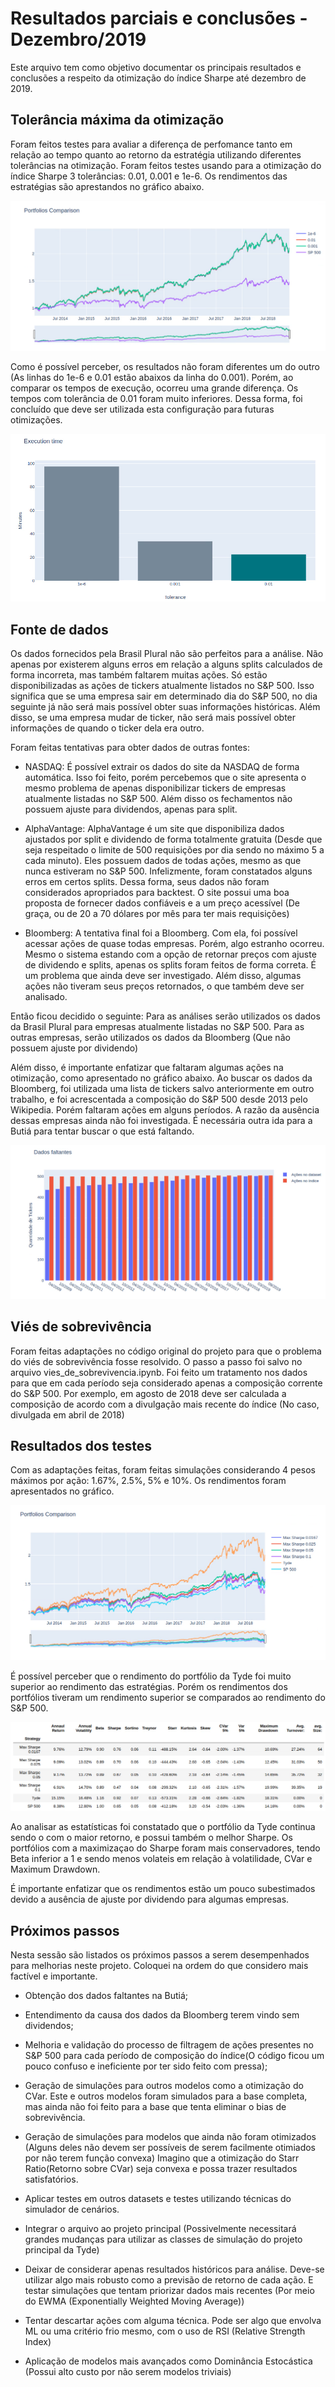 # Resultados parciais e conclusões - Dezembro/2019

Este arquivo tem como objetivo documentar os principais resultados e conclusões a respeito da otimização do índice Sharpe até dezembro de 2019.


## Tolerância máxima da otimização

Foram feitos testes para avaliar a diferença de perfomance tanto em relação ao tempo quanto ao retorno da estratégia utilizando diferentes tolerâncias na otimização. Foram feitos testes usando para a otimização do índice Sharpe 3 tolerâncias: 0.01, 0.001 e 1e-6. Os rendimentos das estratégias são aprestandos no gráfico abaixo.

![alt text](images/tol_performance.png " ")  

Como é possível perceber, os resultados não foram diferentes um do outro (As linhas do 1e-6 e 0.01 estão abaixos da linha do 0.001). Porém, ao comparar os tempos de execução, ocorreu uma grande diferença. Os tempos com tolerância de 0.01 foram muito inferiores. Dessa forma, foi concluído que deve ser utilizada esta configuração para futuras otimizações.

![alt text](images/tol_minutes.png " ")  

## Fonte de dados
 
Os dados fornecidos pela Brasil Plural não são perfeitos para a análise. Não apenas por existerem alguns erros em relação a alguns splits calculados de forma incorreta, mas também faltarem muitas ações. Só estão disponibilizadas as ações de tickers atualmente listados no S&P 500. Isso significa que se uma empresa sair em determinado dia do S&P 500, no dia seguinte já não será mais possível obter suas informações históricas. Além disso, se uma empresa mudar de ticker, não será mais possível obter informações de quando o ticker dela era outro.

Foram feitas tentativas para obter dados de outras fontes:

* NASDAQ: É possível extrair os dados do site da NASDAQ de forma automática. Isso foi feito, porém percebemos que o site apresenta o mesmo problema de apenas disponibilizar tickers de empresas atualmente listadas no S&P 500. Além disso os fechamentos não possuem ajuste para dividendos, apenas para split.

* AlphaVantage: AlphaVantage é um site que disponibiliza dados ajustados por split e dividendo de forma totalmente gratuita (Desde que seja respeitado o limite de 500 requisições por dia sendo no máximo 5 a cada minuto). Eles possuem dados de todas ações, mesmo as que nunca estiveram no S&P 500. Infelizmente, foram constatados alguns erros em certos splits. Dessa forma, seus dados não foram considerados apropriados para backtest. O site possui uma boa proposta de fornecer dados confiáveis e a um preço acessível (De graça, ou de 20 a 70 dólares por mês para ter mais requisições)

* Bloomberg: A tentativa final foi a Bloomberg. Com ela, foi possível acessar ações de quase todas empresas. Porém, algo estranho ocorreu. Mesmo o sistema estando com a opção de retornar preços com ajuste de dividendo e splits, apenas os splits foram feitos de forma correta. É um problema que ainda deve ser investigado. Além disso, algumas ações não tiveram seus preços retornados, o que também deve ser analisado.

Então ficou decidido o seguinte: Para as análises serão utilizados os dados da Brasil Plural para empresas atualmente listadas no S&P 500. Para as outras empresas, serão utilizados os dados da Bloomberg (Que não possuem ajuste por dividendo)

Além disso, é importante enfatizar que faltaram algumas ações na otimização, como apresentado no gráfico abaixo. Ao buscar os dados da Bloomberg, foi utilizada uma lista de tickers salvo anteriormente em outro trabalho, e foi acrescentada a composição do S&P 500 desde 2013 pelo Wikipedia. Porém faltaram ações em alguns períodos. A razão da ausência dessas empresas ainda não foi investigada. É necessária outra ida para a Butiá para tentar buscar o que está faltando. 

![alt text](images/portfolio_stocks.png " ")  

## Viés de sobrevivência

Foram feitas adaptações no código original do projeto para que o problema do viés de sobrevivência fosse resolvido. O passo a passo foi salvo no arquivo vies_de_sobrevivencia.ipynb. Foi feito um tratamento nos dados para que em cada período seja considerado apenas a composição corrente do S&P 500. Por exemplo, em agosto de 2018 deve ser calculada a composição de acordo com a divulgação mais recente do índice (No caso, divulgada em abril de 2018)   

## Resultados dos testes

Com as adaptações feitas, foram feitas simulações considerando 4 pesos máximos por ação: 1.67%, 2.5%, 5% e 10%. Os rendimentos foram apresentados no gráfico.

![alt text](images/graph.png " ")  

É possível perceber que o rendimento do portfólio da Tyde foi muito superior ao rendimento das estratégias. Porém os rendimentos dos portfólios tiveram um rendimento superior se comparados ao rendimento do S&P 500. 

![alt text](images/table.png " ")  

Ao analisar as estatísticas foi constatado que o portfólio da Tyde continua sendo o com o maior retorno, e possui também o melhor Sharpe. Os portfólios com a maximizaçao do Sharpe foram mais conservadores, tendo Beta inferior a 1 e sendo menos volateis em relação à volatilidade, CVar e Maximum Drawdown. 

É importante enfatizar que os rendimentos estão um pouco subestimados devido a ausência de ajuste por dividendo para algumas empresas.

## Próximos passos

Nesta sessão são listados os próximos passos a serem desempenhados para melhorias neste projeto. Coloquei na ordem do que considero mais factível e importante.

* Obtenção dos dados faltantes na Butiá;

* Entendimento da causa dos dados da Bloomberg terem vindo sem dividendos;

* Melhoria e validação do processo de filtragem de ações presentes no S&P 500 para cada período de composição do índice(O código ficou um pouco confuso e ineficiente por ter sido feito com pressa);

* Geração de simulações para outros modelos como a otimização do CVar. Este e outros modelos foram simulados para a base completa, mas ainda não foi feito para a base que tenta eliminar o bias de sobrevivência.

* Geração de simulações para modelos que ainda não foram otimizados (Alguns deles não devem ser possíveis de serem facilmente otimiados por não terem função convexa) Imagino que a otimização do Starr Ratio(Retorno sobre CVar) seja convexa e possa trazer resultados satisfatórios.

* Aplicar testes em outros datasets e testes utilizando técnicas do simulador de cenários.

* Integrar o arquivo ao projeto principal (Possivelmente necessitará grandes mudanças para utilizar as classes de simulação do projeto principal da Tyde)

* Deixar de considerar apenas resultados históricos para análise. Deve-se utilizar algo mais robusto como a previsão de retorno de cada ação. E testar simulações que tentam priorizar dados mais recentes (Por meio do EWMA (Exponentially Weighted Moving Average))

* Tentar descartar ações com alguma técnica. Pode ser algo que envolva ML ou uma critério frio mesmo, com o uso de RSI (Relative Strength Index)

* Aplicação de modelos mais avançados como Dominância Estocástica (Possui alto custo por não serem modelos triviais)
